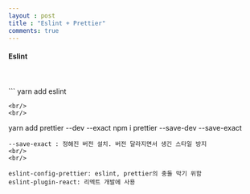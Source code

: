 ```yaml
---
layout : post
title : "Eslint + Prettier"
comments: true
---
```


#### Eslint
<br/>
<br/>
```
yarn add eslint

```
<br/>
<br/>

```
yarn add prettier --dev --exact
npm i prettier --save-dev --save-exact
```
--save-exact : 정해진 버전 설치. 버전 달라지면서 생긴 스타일 방지
<br/>
<br/>

eslint-config-prettier: eslint, prettier의 충돌 막기 위함
eslint-plugin-react: 리엑트 개발에 사용
